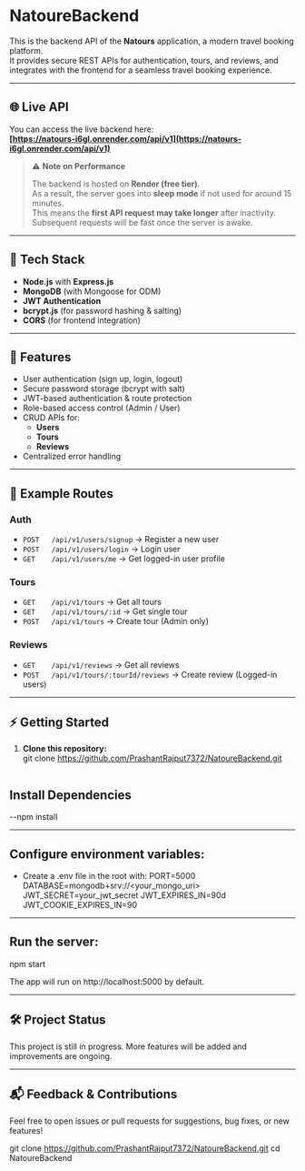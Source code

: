 # NatoureBackend  

This is the backend API of the **Natours** application, a modern travel booking platform.  
It provides secure REST APIs for authentication, tours, and reviews, and integrates with the frontend for a seamless travel booking experience.  

---

## 🌐 Live API  

You can access the live backend here:  
**[https://natours-i6gl.onrender.com/api/v1](https://natours-i6gl.onrender.com/api/v1)**  

> ⚠️ **Note on Performance**  
>  
> The backend is hosted on **Render (free tier)**.  
> As a result, the server goes into **sleep mode** if not used for around 15 minutes.  
> This means the **first API request may take longer** after inactivity.  
> Subsequent requests will be fast once the server is awake.  

---

## 🚀 Tech Stack  

- **Node.js** with **Express.js**  
- **MongoDB** (with Mongoose for ODM)  
- **JWT Authentication**  
- **bcrypt.js** (for password hashing & salting)  
- **CORS** (for frontend integration)  

---

## 📝 Features  

- User authentication (sign up, login, logout)  
- Secure password storage (bcrypt with salt)  
- JWT-based authentication & route protection  
- Role-based access control (Admin / User)  
- CRUD APIs for:  
  - **Users**  
  - **Tours**  
  - **Reviews**  
- Centralized error handling  

---

## 🚦 Example Routes  

### Auth  
- `POST   /api/v1/users/signup` → Register a new user  
- `POST   /api/v1/users/login` → Login user  
- `GET    /api/v1/users/me` → Get logged-in user profile  

### Tours  
- `GET    /api/v1/tours` → Get all tours  
- `GET    /api/v1/tours/:id` → Get single tour  
- `POST   /api/v1/tours` → Create tour (Admin only)  

### Reviews  
- `GET    /api/v1/reviews` → Get all reviews  
- `POST   /api/v1/tours/:tourId/reviews` → Create review (Logged-in users)  

---

## ⚡️ Getting Started  

1. **Clone this repository:**  
   git clone https://github.com/PrashantRajput7372/NatoureBackend.git
   ```bash

## Install Dependencies 

  --npm install

--------
## Configure environment variables:
- Create a .env file in the root with:
PORT=5000
DATABASE=mongodb+srv://<your_mongo_uri>
JWT_SECRET=your_jwt_secret
JWT_EXPIRES_IN=90d
JWT_COOKIE_EXPIRES_IN=90

----------

## Run the server:
npm start

The app will run on http://localhost:5000 by default.

--------

## 🛠️ Project Status
This project is still in progress. More features will be added and improvements are ongoing.

------

## 📬 Feedback & Contributions

Feel free to open issues or pull requests for suggestions, bug fixes, or new features!


   git clone https://github.com/PrashantRajput7372/NatoureBackend.git
   cd NatoureBackend
